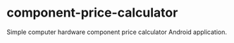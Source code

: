 # component-price-calculator
Simple computer hardware component price calculator Android application.
